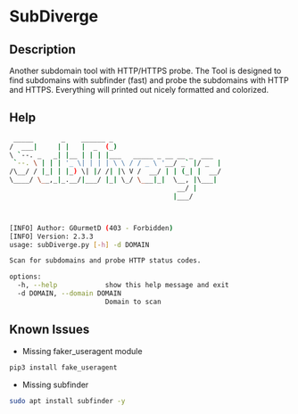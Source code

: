 # SubDiverge

## Description
Another subdomain tool with HTTP/HTTPS probe. The Tool is designed to find subdomains with subfinder (fast) and probe the subdomains with HTTP and HTTPS. Everything will printed out nicely formatted and colorized.

## Help
```bash
 _____       _    ______ _                          
/  ___|     | |   |  _  (_)                         
\ `--. _   _| |__ | | | |___   _____ _ __ __ _  ___ 
 `--. \ | | | '_ \| | | | \ \ / / _ \ '__/ _` |/ _  |
/\__/ / |_| | |_) \| |/ /| |\ V /  __/ | | (_| |  __/
\____/ \__,_|_.__/|___/ |_| \_/ \___|_|  \__, |\___|
                                          __/ |     
                                         |___/      



[INFO] Author: G0urmetD (403 - Forbidden)
[INFO] Version: 2.3.3
usage: subDiverge.py [-h] -d DOMAIN

Scan for subdomains and probe HTTP status codes.

options:
  -h, --help            show this help message and exit
  -d DOMAIN, --domain DOMAIN
                        Domain to scan

```

## Known Issues
- Missing faker_useragent module
```bash
pip3 install fake_useragent
```
- Missing subfinder
```bash
sudo apt install subfinder -y
```
